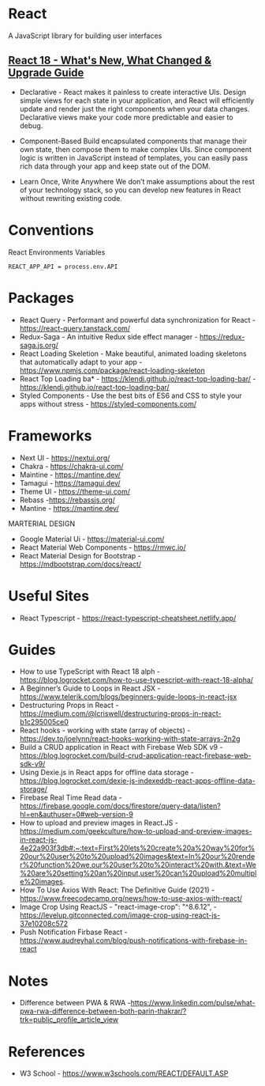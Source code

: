 # React

A JavaScript library for building user interfaces

## [React 18 - What's New, What Changed & Upgrade Guide](https://www.youtube.com/watch?v=N0DhCV_-Qbg)

- Declarative - React makes it painless to create interactive UIs. Design simple views for each state in your application, and React will efficiently update and render just the right components when your data changes.
  Declarative views make your code more predictable and easier to debug.

- Component-Based Build encapsulated components that manage their own state, then compose them to make complex UIs.
  Since component logic is written in JavaScript instead of templates, you can easily pass rich data through your app and keep state out of the DOM.

- Learn Once, Write Anywhere We don’t make assumptions about the rest of your technology stack, so you can develop new features in React without rewriting existing code.

# Conventions

React Environments Variables

```
REACT_APP_API = process.env.API
```

# Packages

- React Query - Performant and powerful data synchronization for React - https://react-query.tanstack.com/
- Redux-Saga - An intuitive Redux side effect manager - https://redux-saga.js.org/
- React Loading Skeletion - Make beautiful, animated loading skeletons that automatically adapt to your app - https://www.npmjs.com/package/react-loading-skeleton
- React Top Loading ba\* - https://klendi.github.io/react-top-loading-bar/ - https://klendi.github.io/react-top-loading-bar/
- Styled Components - Use the best bits of ES6 and CSS to style your apps without stress - https://styled-components.com/

# Frameworks

- Next UI - https://nextui.org/
- Chakra - https://chakra-ui.com/
- Maintine - https://mantine.dev/
- Tamagui - https://tamagui.dev/
- Theme UI - https://theme-ui.com/
- Rebass -https://rebassjs.org/
- Mantine - https://mantine.dev/

MARTERIAL DESIGN

- Google Material Ui - https://material-ui.com/
- React Material Web Components - https://rmwc.io/
- React Material Design for Bootstrap - https://mdbootstrap.com/docs/react/

# Useful Sites

- React Typescript - https://react-typescript-cheatsheet.netlify.app/

# Guides

- How to use TypeScript with React 18 alph - https://blog.logrocket.com/how-to-use-typescript-with-react-18-alpha/
- A Beginner’s Guide to Loops in React JSX -https://www.telerik.com/blogs/beginners-guide-loops-in-react-jsx
- Destructuring Props in React - https://medium.com/@lcriswell/destructuring-props-in-react-b1c295005ce0
- React hooks - working with state (array of objects) - https://dev.to/joelynn/react-hooks-working-with-state-arrays-2n2g
- Build a CRUD application in React with Firebase Web SDK v9 - https://blog.logrocket.com/build-crud-application-react-firebase-web-sdk-v9/
- Using Dexie.js in React apps for offline data storage - https://blog.logrocket.com/dexie-js-indexeddb-react-apps-offline-data-storage/
- Firebase Real Time Read data - https://firebase.google.com/docs/firestore/query-data/listen?hl=en&authuser=0#web-version-9
- How to upload and preview images in React.JS - https://medium.com/geekculture/how-to-upload-and-preview-images-in-react-js-4e22a903f3db#:~:text=First%20lets%20create%20a%20way%20for%20our%20user%20to%20upload%20images&text=In%20our%20render%20function%20we,our%20user%20to%20interact%20with.&text=We%20are%20setting%20an%20input,user%20can%20upload%20multiple%20images.
- How To Use Axios With React: The Definitive Guide (2021) - https://www.freecodecamp.org/news/how-to-use-axios-with-react/
- Image Crop Using ReactJS - "react-image-crop": "^8.6.12", - https://levelup.gitconnected.com/image-crop-using-react-js-37e10208c572
- Push Notification Firbase React - https://www.audreyhal.com/blog/push-notifications-with-firebase-in-react

# Notes

- Difference between PWA & RWA -https://www.linkedin.com/pulse/what-pwa-rwa-difference-between-both-parin-thakrar/?trk=public_profile_article_view

# References

- W3 School - https://www.w3schools.com/REACT/DEFAULT.ASP
